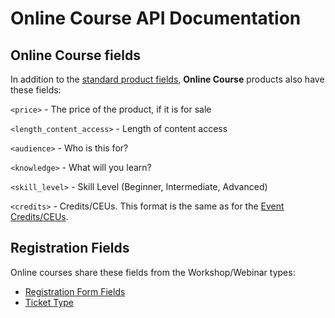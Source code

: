 # Online Course API Documentation

## Online Course fields

In addition to the [standard product fields](schema.md#all-products), **Online Course** products also have these fields:

`<price>` - The price of the product, if it is for sale

`<length_content_access>` - Length of content access

`<audience>` - Who is this for?

`<knowledge>` - What will you learn?

`<skill_level>` - Skill Level (Beginner, Intermediate, Advanced)

`<credits>` - Credits/CEUs.  This format is the same as for the [Event Credits/CEUs](event.md#event-creditsceu).

## Registration Fields

Online courses share these fields from the Workshop/Webinar types:

 * [Registration Form Fields](event.md#registration-form-fields)
 * [Ticket Type](event.md#ticket-type)